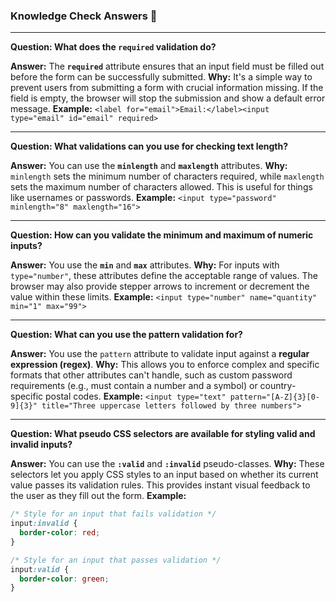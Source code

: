 ### Knowledge Check Answers 🎯

-----

**Question: What does the `required` validation do?**

**Answer:** The **`required`** attribute ensures that an input field must be filled out before the form can be successfully submitted.
**Why:** It's a simple way to prevent users from submitting a form with crucial information missing. If the field is empty, the browser will stop the submission and show a default error message.
**Example:** `<label for="email">Email:</label><input type="email" id="email" required>`

-----

**Question: What validations can you use for checking text length?**

**Answer:** You can use the **`minlength`** and **`maxlength`** attributes.
**Why:** `minlength` sets the minimum number of characters required, while `maxlength` sets the maximum number of characters allowed. This is useful for things like usernames or passwords.
**Example:** `<input type="password" minlength="8" maxlength="16">`

-----

**Question: How can you validate the minimum and maximum of numeric inputs?**

**Answer:** You use the **`min`** and **`max`** attributes.
**Why:** For inputs with `type="number"`, these attributes define the acceptable range of values. The browser may also provide stepper arrows to increment or decrement the value within these limits.
**Example:** `<input type="number" name="quantity" min="1" max="99">`

-----

**Question: What can you use the pattern validation for?**

**Answer:** You use the `pattern` attribute to validate input against a **regular expression (regex)**.
**Why:** This allows you to enforce complex and specific formats that other attributes can't handle, such as custom password requirements (e.g., must contain a number and a symbol) or country-specific postal codes.
**Example:** `<input type="text" pattern="[A-Z]{3}[0-9]{3}" title="Three uppercase letters followed by three numbers">`

-----

**Question: What pseudo CSS selectors are available for styling valid and invalid inputs?**

**Answer:** You can use the **`:valid`** and **`:invalid`** pseudo-classes.
**Why:** These selectors let you apply CSS styles to an input based on whether its current value passes its validation rules. This provides instant visual feedback to the user as they fill out the form.
**Example:**

```css
/* Style for an input that fails validation */
input:invalid {
  border-color: red;
}

/* Style for an input that passes validation */
input:valid {
  border-color: green;
}
```